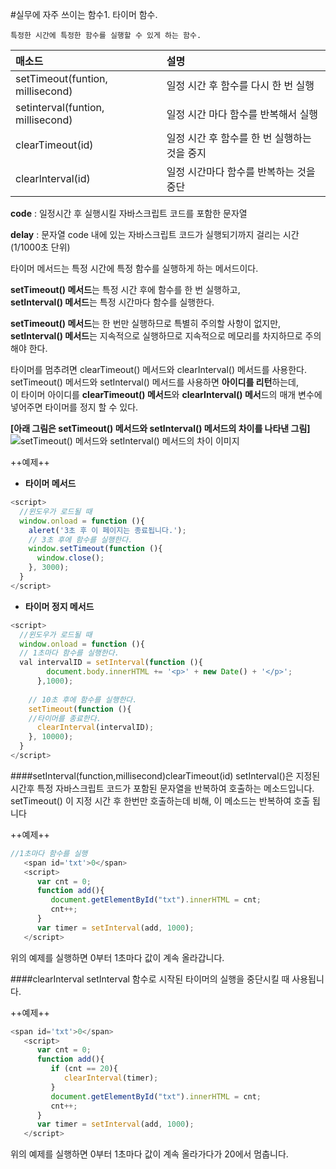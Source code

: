 #실무에 자주 쓰이는 함수1. 타이머 함수.
```
특정한 시간에 특정한 함수를 실행할 수 있게 하는 함수. 
```

|매소드| 설명|
| :------------ | :------------|
|setTimeout(funtion, millisecond) |일정 시간 후 함수를 다시 한 번 실행|
|setinterval(funtion, millisecond) |일정 시간 마다 함수를 반복해서 실행|
|clearTimeout(id) |일정 시간 후 함수를 한 번 실행하는 것을 중지|
|clearlnterval(id) |일정 시간마다 함수를 반복하는 것을 중단|

**code** : 일정시간 후 실행시킬 자바스크립트 코드를 포함한 문자열

**delay** : 문자열 code 내에 있는 자바스크립트 코드가 실행되기까지 걸리는 시간 (1/1000초 단위)

타이머 메서드는 특정 시간에 특정 함수를 실행하게 하는 메서드이다.<br/>

**setTimeout() 메서드**는 특정 시간 후에 함수를 한 번 실행하고,<br/>
**setInterval() 메서드**는 특정 시간마다 함수를 실행한다.<br/>

**setTimeout() 메서드**는 한 번만 실행하므로 특별히 주의할 사항이 없지만, <br/>
**setInterval() 메서드**는 지속적으로 실행하므로 지속적으로 메모리를 차지하므로 주의해야 한다.  

타이머를 멈추려면 clearTimeout() 메서드와 clearInterval() 메서드를 사용한다.<br/>
setTimeout() 메서드와 setInterval() 메서드를 사용하면 **아이디를 리턴**하는데,<br/>
이 타이머 아이디를 **clearTimeout() 메서드**와 **clearInterval() 메서**드의 매개 변수에 넣어주면 타이머를 정지 할 수 있다.

**[아래 그림은 setTimeout() 메서드와 setInterval() 메서드의 차이를 나타낸 그림]**
![setTimeout() 메서드와 setInterval() 메서드의 차이 이미지](../../../Javascript/images/seongeun_02.jpg)

++예제++

* **타이머 메서드**

```javascript
<script>
  //윈도우가 로드될 때
  window.onload = function (){
    aleret('3초 후 이 페이지는 종료됩니다.');
    // 3초 후에 함수를 실행한다.
    window.setTimeout(function (){
      window.close();
    }, 3000);
  }
</script> 
```

* **타이머 정지 메서드**

```javascript
<script>
  //윈도우가 로드될 때
  window.onload = function (){
  // 1초마다 함수를 실행한다.
  val intervalID = setInterval(function (){
        document.body.innerHTML += '<p>' + new Date() + '</p>';
      },1000);
    
    // 10초 후에 함수를 실행한다.
    setTimeout(function (){
    //타이머를 종료한다.
      clearInterval(intervalID);
    }, 10000);
  }
</script> 
```



####setInterval(function,millisecond)clearTimeout(id)
setInterval()은 지정된 시간후 특정 자바스크립트 코드가 포함된 문자열을 반복하여 호출하는 메소드입니다. setTimeout() 이 지정 시간 후 한번만 호출하는데 비해, 이 메소드는 반복하여 호출 됩니다

++예제++ 
```javascript
//1초마다 함수를 실행
   <span id='txt'>0</span>
   <script>
      var cnt = 0;
      function add(){
         document.getElementById("txt").innerHTML = cnt;
         cnt++;
      }
      var timer = setInterval(add, 1000);
   </script>
   ```

​위의 예제를 실행하면 0부터 1초마다 값이 계속 올라갑니다.



####clearInterval
setInterval 함수로 시작된 타이머의 실행을 중단시킬 때 사용됩니다.

++예제++
```javascript
<span id='txt'>0</span>
   <script>
      var cnt = 0;  
      function add(){
         if (cnt == 20){ 
            clearInterval(timer);
         }
         document.getElementById("txt").innerHTML = cnt;
         cnt++;
      }
      var timer = setInterval(add, 1000);
   </script>
```
위의 예제를 실행하면 0부터 1초마다 값이 계속 올라가다가 20에서 멈춥니다.
